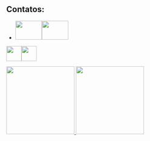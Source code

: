 # 






## Contatos: 
* <a href = "mailto:veruskalima138@gmail.com"><img src="https://img.shields.io/badge/Gmail-D14836?style=for-the-badge&logo=gmail&logoColor=white" target="_blank" width="70" height="50"></a><a href="https://www.linkedin.com/in/veruska-diniz" target="_blank"><img src="https://img.shields.io/badge/-LinkedIn-%230077B5?style=for-the badge&logo=linkedin&logoColor=white" target="_blank" width="70" height="50"></a>   
</div> 



<img src="https://cdn.jsdelivr.net/gh/devicons/devicon/icons/python/python-original.svg" width="40" height="40"/><img src="https://cdn.jsdelivr.net/gh/devicons/devicon/icons/c/c-original.svg" width="40" height="40"/>



<div>
<a href="https://github.com/Vediniz">
<img height="180em" src="https://github-readme-stats.vercel.app/api/top-langs/?username=Vediniz&layout=compact&langs_count=7&theme=dracula"/> <img height="180em" src="https://github-readme-stats.vercel.app/api?username=Vediniz&show_icons=true&theme=dracula&include_all_commits=true&count_private=true"/>
</div>
